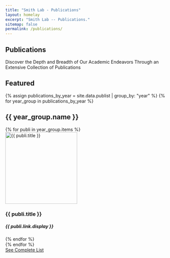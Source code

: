 ```yaml
---
title: "Smith Lab - Publications"
layout: homelay
excerpt: "Smith Lab -- Publications."
sitemap: false
permalink: /publications/
---
```


<div class="container-fluid our-team">
<section class="container">
<div class="col-lg-6 col-md-6 col-sm-12 col-xs-12 x-p">
<h1 class="w-txt">Publications</h1>
<p class="a7-w-txt">Discover the Depth and Breadth of Our Academic Endeavors Through an Extensive Collection of Publications</p>
</div>
</section>
</div>

<div class="container-fluid">
<!-- Publication section starts here -->
<section class="container">
<div class="bx section-title-area">
<h2 class="section-title">Featured</h2>
</div>

{% assign publications_by_year = site.data.publist | group_by: "year" %}
{% for year_group in publications_by_year %}
<h2>{{ year_group.name }}</h2>
<div class="bx recent-updates-list">
{% for publi in year_group.items %}
<div class="bx recent-bx">
<div class="media clickable-div" data-href="{{ publi.link.url }}">
<img src="{{ site.baseurl }}/images/pubpic/{{ publi.image }}" class="pub-cover" width="225" height="225" alt="{{ publi.title }}"> 
</div>
<div class="info clickable-div" data-href="{{ publi.link.url }}">
<h3 class="title">{{ publi.title }}</h3>
<h5 class="sub-txt">{{ publi.link.display }}</h5>
</div>
</div>
{% endfor %}
</div>
{% endfor %}


<div class="bx txt-a-c cta-wrapper">
<a href="#" class="btn btn-primary">See Complete List</a>
</div>
</section>
<!-- Publication section ends -->
</div>

<script>
document.addEventListener('DOMContentLoaded', (event) => {
document.querySelectorAll('.clickable-div').forEach(div => {
div.addEventListener('click', function() {
window.location.href = this.getAttribute('data-href');
});
});
});
</script>
